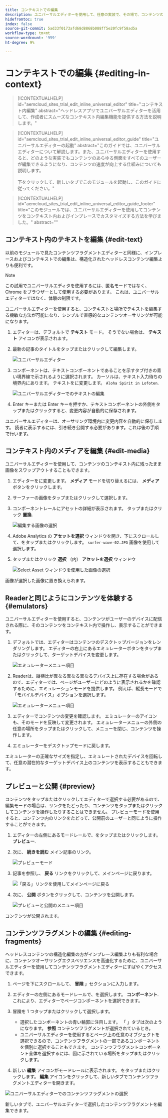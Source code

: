 ```yaml
---
title: コンテキストでの編集
description: ユニバーサルエディターを使用して、任意の実装で、その場で、コンテンツの任意の側面をコンテキスト内で編集する方法を説明します。
hidefromtoc: true
index: false
source-git-commit: 5ad33f0173afd68d8868b088ff5e20fc9f58ad5a
workflow-type: tm+mt
source-wordcount: '959'
ht-degree: 9%

---
```



# コンテキストでの編集 {#editing-in-context}

>[!CONTEXTUALHELP]
>id="aemcloud_sites_trial_edit_inline_universal_editor"
>title="コンテキスト内編集"
>abstract="ヘッドレスアプリでユニバーサルエディターを活用して、作成者にスムーズなコンテキスト内編集機能を提供する方法を説明します。"

>[!CONTEXTUALHELP]
>id="aemcloud_sites_trial_edit_inline_universal_editor_guide"
>title="ユニバーサルエディターの起動"
>abstract="このガイドでは、ユニバーサルエディターについて解説します。また、ユニバーサルエディターを使用すると、どのような実装でもコンテンツのあらゆる側面をすべてのユーザーが編集できるようになり、コンテンツの速度が向上する仕組みについても説明します。<br><br>下をクリックして、新しいタブでこのモジュールを起動し、このガイドに従ってください。"

>[!CONTEXTUALHELP]
>id="aemcloud_sites_trial_edit_inline_universal_editor_guide_footer"
>title="このモジュールでは、ユニバーサルエディターを使用してコンテンツをコンテキスト内およびインプレースでカスタマイズする方法を学びました。"
>abstract=""

## コンテキスト内のテキストを編集 {#edit-text}

以前のモジュールで見たコンテンツフラグメントエディターと同様に、インプレースおよびコンテキストでの編集は、構造化されたヘッドレスコンテンツ編集よりも便利です。

>[!NOTE]
>
>この試用でユニバーサルエディタを使用するには、匿名モードではなく、Chrome をブラウザーとして使用する必要があります。 これは、ユニバーサルエディターではなく、体験の制限です。

ユニバーサルエディターを使用すると、コンテキストと場所でテキストを編集する機敏な方法が可能になり、シンプルで直感的なコンテンツオーサリングが可能になります。

1. エディターは、デフォルトで **テキスト** モード。 そうでない場合は、 **テキスト** アイコンが表示されます。

1. 最新の記事のタイトルをタップまたはクリックして編集します。

   ![ユニバーサルエディター](assets/do-not-localize/ue-text-mode.png)

1. コンポーネントは、テキストコンポーネントであることを示すタブ付きの青い境界線で示されるように選択されます。 カーソルは、テキスト入力待ちの境界内にあります。 テキストをに変更します。 `Aloha Spirit in Lofoten`.

   ![ユニバーサルエディターでのテキストの編集](assets/do-not-localize/ue-edit-text-2.png)

1. Enter キーまたは Enter キーを押すか、テキストコンポーネントの外側をタップまたはクリックすると、変更内容が自動的に保存されます。

ユニバーサルエディターは、オーサリング環境内に変更内容を自動的に保存します。 読者に表示するには、引き続き公開する必要があります。これは後の手順で行います。

## コンテキスト内のメディアを編集 {#edit-media}

ユニバーサルエディターを使用して、コンテンツのコンテキスト内に残ったまま画像をスワップアウトすることもできます。

1. エディターをに変更します。 **メディア** モードを切り替えるには、 **メディア** ボタンをクリックします。

1. サーファーの画像をタップまたはクリックして選択します。

1. コンポーネントレールにアセットの詳細が表示されます。 タップまたはクリック **置換**.

   ![編集する画像の選択](assets/do-not-localize/ue-edit-media.png)

1. Adobe Analytics の **アセットを選択** ウィンドウを開き、下にスクロールして、をタップまたはクリックします。 `surfer-wave-02.JPG` 画像を使用して選択します。

1. タップまたはクリック **選択** （内） **アセットを選択** ウィンドウ

   ![Select Asset ウィンドウを使用した画像の選択](assets/do-not-localize/ue-select-asset.png)

画像が選択した画像に置き換えられます。

## Readerと同じようにコンテンツを体験する {#emulators}

ユニバーサルエディターを使用すると、コンテンツがユーザーのデバイスに配信される際に、そのコンテンツをコンテキスト内で操作し、表示することができます。

1. デフォルトでは、エディターはコンテンツのデスクトップバージョンをレンダリングします。 エディターの右上にあるエミュレーターボタンをタップまたはクリックして、ターゲットデバイスを変更します。

   ![エミュレーターメニュー項目](assets/do-not-localize/ue-emulator-1.png)

1. Readerは、縦横比が異なる異なる異なるデバイス上に存在する場合があるので、エディターでは、ページがユーザーにどのように表示されるかを確認するために、エミュレーションモードを提供します。 例えば、縦長モードで「モバイルデバイス」オプションを選択します。

   ![エミュレーターメニュー項目](assets/do-not-localize/ue-emulator-3.png)

1. エディターでコンテンツの変更を確認します。 エミュレーターのアイコンも、そのモードを反映して変更されます。 エミュレーターメニューの外側の任意の場所をタップまたはクリックして、メニューを閉じ、コンテンツを操作します。

1. エミュレーターをデスクトップモードに戻します。

エミュレーターの正確なサイズを指定し、エミュレートされたデバイスを回転して、任意の潜在的なターゲットデバイス上のコンテンツを表示することもできます。

## プレビューと公開 {#preview}

コンテンツをタップまたはクリックしてエディターで選択する必要があるので、編集モードの場合は、リンクをたどったり、コンテンツをタップまたはクリックしてコンテンツを操作したりすることはできません。 プレビューモードを使用すると、コンテンツ内のリンクをたどって、公開前のユーザーと同じように操作することができます。

1. エディターの左側にあるモードレールで、をタップまたはクリックします。 **プレビュー**.

1. 次に、 **続きを読む** メイン記事のリンク。

   ![プレビューモード](assets/do-not-localize/ue-preview-publish-1.png)

1. 記事を参照し、 **戻る** リンクをクリックして、メインページに戻ります。

   ![「戻る」リンクを使用してメインページに戻る](assets/do-not-localize/ue-preview-publish-3.png)

1. 次に、 **公開** ボタンをクリックして、コンテンツを公開します。

   ![プレビューと公開のメニュー項目](assets/do-not-localize/ue-preview-publish-4.png)

コンテンツが公開されます。

## コンテンツフラグメントの編集 {#editing-fragments}

ヘッドレスコンテンツの構造化編集の方がインプレース編集よりも有利な場合に、コンテンツオーサリングエクスペリエンスを高速化するために、ユニバーサルエディターを使用してコンテンツフラグメントエディターにすばやくアクセスできます。

1. ページを下にスクロールして、 **冒険** 」セクションに入力します。

1. エディターの左側にあるモードレールで、を選択します。 **コンポーネント**. これにより、エディターでページコンポーネントを選択できます。

1. 冒険を 1 つタップまたはクリックして選択します。

   * 選択したコンポーネントの青い輪郭に注目します。 「 」タブは次のようになります。 **参照** コンテンツフラグメントが選択されているとき。
   * ユニバーサルエディターを使用するとページ上の任意のオブジェクトを選択できるので、コンテンツフラグメントの一部であるコンポーネントを個別に選択することもできます。 コンテンツフラグメントコンポーネント全体を選択するには、図に示されている場所をタップまたはクリックします。

1. 新しい **編集** アイコンがモードレールに表示されます。 をタップまたはクリックします。 **編集** アイコンをクリックして、新しいタブでコンテンツフラグメントエディターを開きます。

![ユニバーサルエディターでのコンテンツフラグメントの選択](assets/do-not-localize/ue-content-fragments.png)

新しいタブで、ユニバーサルエディターで選択したコンテンツフラグメントを編集できます。
